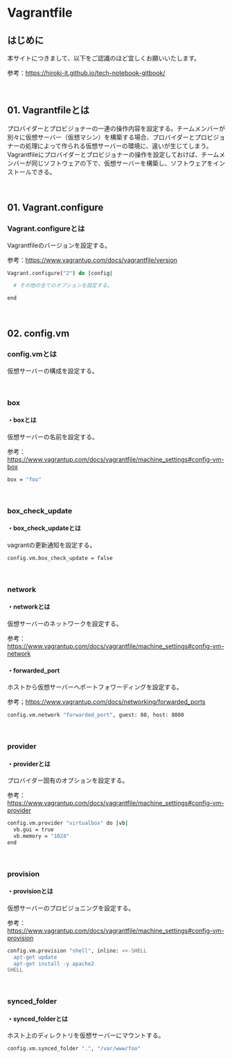 # Vagrantfile

## はじめに

本サイトにつきまして、以下をご認識のほど宜しくお願いいたします。

参考：https://hiroki-it.github.io/tech-notebook-gitbook/

<br>

## 01. Vagrantfileとは

プロバイダーとプロビジョナーの一連の操作内容を設定する。チームメンバーが別々に仮想サーバー（仮想マシン）を構築する場合、プロバイダーとプロビジョナーの処理によって作られる仮想サーバーの環境に、違いが生じてしまう。Vagrantfileにプロバイダーとプロビジョナーの操作を設定しておけば、チームメンバーが同じソフトウェアの下で、仮想サーバーを構築し、ソフトウェアをインストールできる。

<br>

## 01. Vagrant.configure

### Vagrant.configureとは

Vagrantfileのバージョンを設定する。

参考：https://www.vagrantup.com/docs/vagrantfile/version

```bash
Vagrant.configure("2") do |config|

  # その他の全てのオプションを設定する。

end
```

<br>

## 02. config.vm

### config.vmとは

仮想サーバーの構成を設定する。

<br>

### box

#### ・boxとは

仮想サーバーの名前を設定する。

参考：https://www.vagrantup.com/docs/vagrantfile/machine_settings#config-vm-box

```bash
box = "foo"
```

<br>

### box_check_update

#### ・box_check_updateとは

vagrantの更新通知を設定する。

```bash
config.vm.box_check_update = false
```

<br>

### network

#### ・networkとは

仮想サーバーのネットワークを設定する。

参考：https://www.vagrantup.com/docs/vagrantfile/machine_settings#config-vm-network

#### ・forwarded_port

ホストから仮想サーバーへポートフォワーディングを設定する。

参考；https://www.vagrantup.com/docs/networking/forwarded_ports

```bash
config.vm.network "forwarded_port", guest: 80, host: 8080
```

<br>

### provider

#### ・providerとは

プロバイダー固有のオプションを設定する。

参考：https://www.vagrantup.com/docs/vagrantfile/machine_settings#config-vm-provider

```bash
config.vm.provider "virtualbox" do |vb|
  vb.gui = true
  vb.memory = "1024"
end
```

<br>

### provision

#### ・provisionとは

仮想サーバーのプロビジョニングを設定する。

参考：https://www.vagrantup.com/docs/vagrantfile/machine_settings#config-vm-provision

```bash
config.vm.provision "shell", inline: <<-SHELL
  apt-get update
  apt-get install -y apache2
SHELL
```

<br>

### synced_folder

#### ・synced_folderとは

ホスト上のディレクトリを仮想サーバーにマウントする。

```bash
config.vm.synced_folder ".", "/var/www/foo"
```


